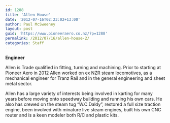 ```yaml
---
id: 1288
title: 'Allen House'
date: '2012-07-16T02:23:02+13:00'
author: Paul McSweeney
layout: post
guid: 'https://www.pioneeraero.co.nz/?p=1288'
permalink: /2012/07/16/allen-house-2/
categories: Staff
---
```


**Engineer**

Allen is Trade qualified in fitting, turning and machining. Prior to starting at Pioneer Aero in 2012 Allen worked on ex NZR steam locomotives, as a mechanical engineer for Tranz Rail and in the general engineering and sheet metal sector.

Allen has a large variety of interests being involved in karting for many years before moving onto speedway building and running his own cars. He also has crewed on the steam tug “W.C.Daldy”, restored a full size traction engine, been involved with minature live steam engines, built his own CNC router and is a keen modeler both R/C and plastic kits.
